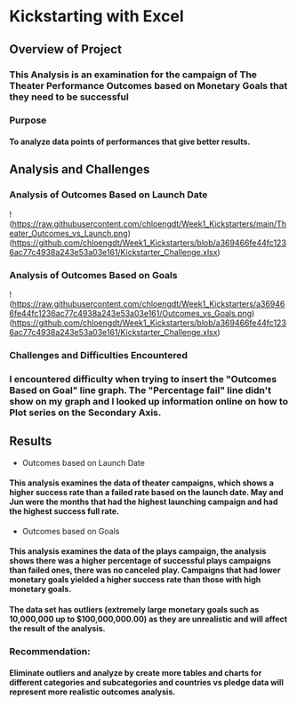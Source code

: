 # Kickstarting with Excel

## Overview of Project
### This Analysis is an examination for the campaign of The Theater Performance Outcomes based on Monetary Goals that they need to be successful
### Purpose
#### To analyze data points of performances that give better results.
## Analysis and Challenges

### Analysis of Outcomes Based on Launch Date
 !(https://raw.githubusercontent.com/chloengdt/Week1_Kickstarters/main/Theater_Outcomes_vs_Launch.png)
(https://github.com/chloengdt/Week1_Kickstarters/blob/a369466fe44fc1236ac77c4938a243e53a03e161/Kickstarter_Challenge.xlsx)


### Analysis of Outcomes Based on Goals
!(https://raw.githubusercontent.com/chloengdt/Week1_Kickstarters/a369466fe44fc1236ac77c4938a243e53a03e161/Outcomes_vs_Goals.png)
(https://github.com/chloengdt/Week1_Kickstarters/blob/a369466fe44fc1236ac77c4938a243e53a03e161/Kickstarter_Challenge.xlsx)
### Challenges and Difficulties Encountered
### I encountered difficulty when trying to insert the "Outcomes Based on Goal" line graph. The "Percentage fail" line didn't show on my graph and I looked up information online on how to Plot series on the Secondary Axis. 
## Results
- Outcomes based on Launch Date
#### This analysis examines the data of theater campaigns, which shows a higher success rate than a failed rate based on the launch date. May and Jun were the months that had the highest launching campaign and had the highest success full rate.
- Outcomes based on Goals
#### This analysis examines the data of the plays campaign, the analysis shows there was a higher percentage of successful plays campaigns than failed ones, there was no canceled play. Campaigns that had lower monetary goals yielded a higher success rate than those with high monetary goals.
#### The data set has outliers (extremely large monetary goals such as 10,000,000 up to $100,000,000.00) as they are unrealistic and will affect the result of the analysis. 
### Recommendation:
#### Eliminate outliers and analyze by create more tables and charts for different categories and subcategories and countries vs pledge data will represent more realistic outcomes analysis.
